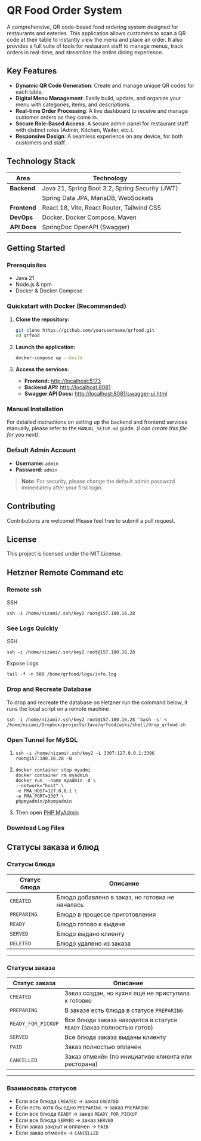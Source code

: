 # QR Food Order System

A comprehensive, QR code-based food ordering system designed for restaurants and eateries. This application allows customers to scan a QR code at their table to instantly view the menu and place an order. It also provides a full suite of tools for restaurant staff to manage menus, track orders in real-time, and streamline the entire dining experience.

## Key Features

- **Dynamic QR Code Generation**: Create and manage unique QR codes for each table.
- **Digital Menu Management**: Easily build, update, and organize your menu with categories, items, and descriptions.
- **Real-time Order Processing**: A live dashboard to receive and manage customer orders as they come in.
- **Secure Role-Based Access**: A secure admin panel for restaurant staff with distinct roles (Admin, Kitchen, Waiter, etc.).
- **Responsive Design**: A seamless experience on any device, for both customers and staff.

## Technology Stack

| Area      | Technology                                       |
|-----------|--------------------------------------------------|
| **Backend**   | Java 21, Spring Boot 3.2, Spring Security (JWT)  |
|           | Spring Data JPA, MariaDB, WebSockets             |
| **Frontend**  | React 18, Vite, React Router, Tailwind CSS       |
| **DevOps**    | Docker, Docker Compose, Maven                    |
| **API Docs**  | SpringDoc OpenAPI (Swagger)                      |

## Getting Started

### Prerequisites
- Java 21
- Node.js & npm
- Docker & Docker Compose

### Quickstart with Docker (Recommended)
1.  **Clone the repository:**
    ```bash
    git clone https://github.com/yourusername/qrfood.git
    cd qrfood
    ```

2.  **Launch the application:**
    ```bash
    docker-compose up --build
    ```

3.  **Access the services:**
    - **Frontend:** [http://localhost:5173](http://localhost:5173)
    - **Backend API:** [http://localhost:8081](http://localhost:8081)
    - **Swagger API Docs:** [http://localhost:8081/swagger-ui.html](http://localhost:8081/swagger-ui.html)

### Manual Installation
For detailed instructions on setting up the backend and frontend services manually, please refer to the `MANUAL_SETUP.md` guide. *(I can create this file for you next)*.

### Default Admin Account
-   **Username:** `admin`
-   **Password:** `admin`

> **Note**: For security, please change the default admin password immediately after your first login.

## Contributing
Contributions are welcome! Please feel free to submit a pull request.

## License
This project is licensed under the MIT License.

## Hetzner Remote Command etc


### Remote ssh

SSH
``` 
ssh -i /home/nizami/.ssh/key2 root@157.180.16.28
```

### See Logs Quickly

SSH
``` 
ssh -i /home/nizami/.ssh/key2 root@157.180.16.28
```

Expose Logs
```
tail -f -n 500 /home/qrfood/logs/info.log
```


### Drop and Recreate Database

To drop and recreate the database on Hetzner run the command below, it runs the local script on a remote machine
```
ssh -i /home/nizami/.ssh/key2 root@157.180.16.28 'bash -s' < /home/nizami/Dropbox/projects/Java/qrfood/wiki/shell/drop_qrfood.sh
```

### Open Tunnel for MySQL

1. ````
   ssh -i /home/nizami/.ssh/key2 -L 3307:127.0.0.1:3306 root@157.180.16.28 -N
   ````
2. ````
   docker container stop myadmi
   docker container rm myadmin
   docker run --name myadmin -d \
   --network="host" \
   -e PMA_HOST=127.0.0.1 \
   -e PMA_PORT=3307 \
   phpmyadmin/phpmyadmin
   ````
4. Then open [PHP MyAdmin](http://localhost)

### Downlosd Log Files

## Статусы заказа и блюд

### Статусы блюда
| Статус блюда  | Описание                                   |
|---------------|---------------------------------------------|
| `CREATED`     | Блюдо добавлено в заказ, но готовка не началась |
| `PREPARING`   | Блюдо в процессе приготовления              |
| `READY`       | Блюдо готово к выдаче                       |
| `SERVED`      | Блюдо выдано клиенту                        |
| `DELETED`     | Блюдо удалено из заказа                     |

---

### Статусы заказа
| Статус заказа       | Описание                                                                 |
|---------------------|---------------------------------------------------------------------------|
| `CREATED`           | Заказ создан, но кухня ещё не приступила к готовке                        |
| `PREPARING`       | В заказе есть блюда в статусе `PREPARING`                                |
| `READY_FOR_PICKUP`  | Все блюда заказа находятся в статусе `READY` (заказ полностью готов)      |
| `SERVED`            | Все блюда заказа выданы клиенту                                           |
| `PAID`              | Заказ полностью оплачен                                                  |
| `CANCELLED`         | Заказ отменён (по инициативе клиента или ресторана)                       |

---

### Взаимосвязь статусов

- Если все блюда `CREATED` → заказ `CREATED`
- Если есть хотя бы одно `PREPARING` → заказ `PREPARING`
- Если все блюда `READY` → заказ `READY_FOR_PICKUP`
- Если все блюда `SERVED` → заказ `SERVED`
- Если заказ закрыт и оплачен → `PAID`
- Если заказ отменён → `CANCELLED`  
